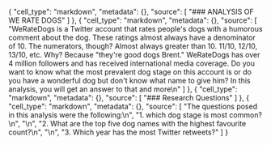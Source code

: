 {
   "cell_type": "markdown",
   "metadata": {},
   "source": [
    "### ANALYSIS OF WE RATE DOGS"
   ]
  },
  {
   "cell_type": "markdown",
   "metadata": {},
   "source": [
    "WeRateDogs is a Twitter account that rates people's dogs with a humorous comment about the dog. These ratings almost always have a denominator of 10. The numerators, though? Almost always greater than 10. 11/10, 12/10, 13/10, etc. Why? Because \"they're good dogs Brent.\" WeRateDogs has over 4 million followers and has received international media coverage. Do you want to know what the most prevalent dog stage on this account is or do you have a wonderful dog but don't know what name to give him? In this analysis, you will get an answer to that and more\n"
   ]
  },
  {
   "cell_type": "markdown",
   "metadata": {},
   "source": [
    "### Research Questions"
   ]
  },
  {
   "cell_type": "markdown",
   "metadata": {},
   "source": [
    "The questions posed in this analysis were the following:\n",
    "1. which dog stage is most common?\n",
    "\n",
    "2. What are the top five dog names with the highest favourite count?\n",
    "\n",
    "3. Which year has the most Twitter retweets?"
   ]
  }

